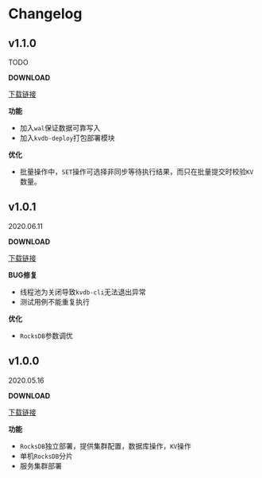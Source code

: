 # Changelog

## v1.1.0
TODO

**DOWNLOAD**

[下载链接](http://storage.jd.com/jd.block.chain/kvdb-1.1.0.RELEASE.zip)

**功能**
* 加入`wal`保证数据可靠写入
* 加入`kvdb-deploy`打包部署模块

**优化**
* 批量操作中，`SET`操作可选择非同步等待执行结果，而只在批量提交时校验`KV`数量。

## v1.0.1
2020.06.11

**DOWNLOAD**

[下载链接](http://storage.jd.com/jd.block.chain/kvdb-1.0.1.RELEASE.zip)

**BUG修复**
* 线程池为关闭导致`kvdb-cli`无法退出异常
* 测试用例不能重复执行

**优化**
* `RocksDB`参数调优

## v1.0.0
2020.05.16

**DOWNLOAD**

[下载链接](http://storage.jd.com/jd.block.chain/kvdb-1.0.0.RELEASE.zip)

**功能**
* `RocksDB`独立部署，提供集群配置，数据库操作，`KV`操作
* 单机`RocksDB`分片
* 服务集群部署